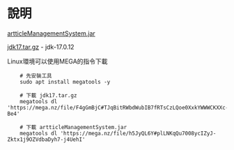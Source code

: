 # 說明

[artticleManagementSystem.jar](https://mega.nz/file/h5JyQL6Y#plLNKqQu7008ycIZyJ-Zktx1j9OZVdbaDyh7-j4UehI)

[jdk17.tar.gz](https://mega.nz/file/F4gGmBjC#TJqBitRWbdWubIB7fRTsCzLQoe0XxkYWWWCKXXc-Be4) - jdk-17.0.12

Linux環境可以使用MEGA的指令下載

```
    # 先安裝工具
    sudo apt install megatools -y

    # 下載 jdk17.tar.gz
    megatools dl 'https://mega.nz/file/F4gGmBjC#TJqBitRWbdWubIB7fRTsCzLQoe0XxkYWWWCKXXc-Be4'

    # 下載 artticleManagementSystem.jar
    megatools dl 'https://mega.nz/file/h5JyQL6Y#plLNKqQu7008ycIZyJ-Zktx1j9OZVdbaDyh7-j4UehI'
```
